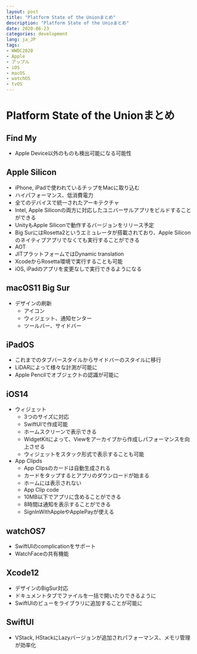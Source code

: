 ```yaml
---
layout: post
title: "Platform State of the Unionまとめ"
description: "Platform State of the Unioまとめ"
date: 2020-06-23
categories: development
lang: ja_JP
tags:
- WWDC2020
- Apple
- アップル
- iOS
- macOS
- watchOS
- tvOS
---
```


# Platform State of the Unionまとめ

## Find My
- Apple Device以外のものも検出可能になる可能性

## Apple Silicon

- iPhone, iPadで使われているチップをMacに取り込む
- ハイパフォーマンス、低消費電力
- 全てのデバイスで統一されたアーキテクチャ
- Intel, Apple Siliconの両方に対応したユニバーサルアプリをビルドすることができる
- UnityもApple Siliconで動作するバージョンをリリース予定
- Big SurにはRosetta2というエミュレータが搭載されており、Apple Siliconのネイティブアプリでなくても実行することができる
- AOT
- JITプラットフォームではDynamic translation
- XcodeからRosetta環境で実行することも可能
- iOS, iPadのアプリを変更なしで実行できるようになる


## macOS11 Big Sur
- デザインの刷新
  - アイコン
  - ウィジェット、通知センター
  - ツールバー、サイドバー

## iPadOS
- これまでのタブバースタイルからサイドバーのスタイルに移行
- LiDARによって様々な計測が可能に
- Apple Pencilでオブジェクトの認識が可能に

## iOS14
- ウィジェット
  - 3つのサイズに対応
  - SwiftUIで作成可能
  - ホームスクリーンで表示できる
  - WidgetKitによって、Viewをアーカイブから作成しパフォーマンスを向上させる
  - ウィジェットをスタック形式で表示することも可能
- App Clipds
  - App Clipsのカードは自動生成される
  - カードをタップするとアプリのダウンロードが始まる
  - ホームには表示されない
  - App Clip code
  - 10MB以下でアプリに含めることができる
  - 8時間は通知を表示することができる
  - SignInWithAppleやApplePayが使える

## watchOS7
- SwiftUIのcomplicationをサポート
- WatchFaceの共有機能

## Xcode12
- デザインのBigSur対応
- ドキュメントタブでファイルを一括で開いたりできるように
- SwiftUIのビューをライブラリに追加することが可能に

## SwiftUI
- VStack, HStackにLazyバージョンが追加されパフォーマンス、メモリ管理が効率化